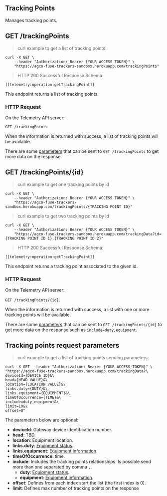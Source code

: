 ## Tracking Points

Manages tracking points.

## GET /trackingPoints

<blockquote class='lang-specific curl'><p>curl example to get a list of tracking points:</p></blockquote>

```curl
curl -X GET \
    --header "Authorization: Bearer {YOUR ACCESS TOKEN}" \
    "https://agco-fuse-trackers-sandbox.herokuapp.com/trackingPoints"
```

<blockquote class='lang-specific schema'><p>HTTP 200 Successful Response Schema:</p></blockquote>

```schema
[[telemetry:operation:getTrackingPoint]]
```

This endpoint returns a list of tracking points.

### HTTP Request

On the Telemetry API server:

`GET /trackingPoints`

When the information is returned with success, a list of tracking points will be available.

There are some [parameters](#tracking-points-request-parameters) that can be sent to `GET /trackingPoints` to get more data on the response.

## GET /trackingPoints/{id}

<blockquote class='lang-specific curl'><p>curl example to get one tracking points by id</p></blockquote>

```curl
curl -X GET \
    --header "Authorization: Bearer {YOUR ACCESS TOKEN}" \
    "https://agco-fuse-trackers-sandbox.herokuapp.com/trackingPoints/{TRACKING POINT ID}"
```

<blockquote class='lang-specific curl'><p>curl example to get two tracking points by id</p></blockquote>

```curl
curl -X GET \
    --header "Authorization: Bearer {YOUR ACCESS TOKEN}" \
    "https://agco-fuse-trackers-sandbox.herokuapp.com/trackingData?id={TRACKING POINT ID 1},{TRACKING POINT ID 2}"
```

<blockquote class='lang-specific schema'><p>HTTP 200 Successful Response Schema:</p></blockquote>

```schema
[[telemetry:operation:getTrackingPoint]]
```

This endpoint returns a tracking point associated to the given id.

### HTTP Request

On the Telemetry API server:

`GET /trackingPoints/{id}`.

When the information is returned with success, a list with one or more tracking points will be available.

There are some [parameters](#tracking-points-request-parameters) that can be sent to
`GET /trackingPoints/{id}` to get more data on the response such as `include=duty,equipment`.

## Tracking points request parameters

<blockquote class='lang-specific curl'><p>curl example to get a list of tracking points sending parameters:</p></blockquote>

```curl
curl -X GET --header "Authorization: Bearer {YOUR ACCESS TOKEN}" \
"https://agco-fuse-trackers-sandbox.herokuapp.com/trackingData?\
deviceId={DEVICE ID}&\
head={HEAD VALUE}&\
location={LOCATION VALUE}&\
links.duty={DUTY}&\
links.equipment={EQUIPMENT}&\
timeOfOccurrence={TIME}&\
include=duty,equipment&\
limit=10&\
offset=0"
```

The parameters below are optional:

- **deviceId**: Gateway device identification number.
- **head**: TBD.
- **location**: Equipment location.
- **links.duty**: [Equipment status](#duties).
- **links.equipment**: [Equipment information](#equipment).
- **timeOfOccurrence**: time.
- **include**: Includes the tracking points relationships. Is possible send more than one separated by comma `,`.
  - **duty**: [Equipment status](#duties).
  - **equipment**: [Equipment information](#equipment).
- **offset**: Defines from each index start the list (the first index is 0).
- **limit**: Defines max number of tracking points on the response

